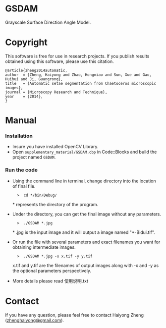 GSDAM 
=======

Grayscale Surface Direction Angle Model.


Copyright
==========

This software is free for use in research projects. If you publish
results obtained using this software, please use this citation.

    @article{zheng2014automatic,
    author  = {Zheng, Haiyong and Zhao, Hongmiao and Sun, Xue and Gao, Huihui and Ji, Guangrong},
    title   = {Automatic setae segmentation from Chaetoceros microscopic images},
    journal = {Microscopy Research and Technique},
    year    = {2014},
    }


Manual
========


### Installation
* Insure you have installed OpenCV Library.
* Open `supplementary_material/GSDAM.cbp` in Code::Blocks and build the project named `GSDAM`.

### Run the code
* Using the command line in terminal, change directory into the location of final file.

		>  cd */bin/Debug/

  \*  represents the directory of the program. 
  

* Under the directory,  you can get the final image without any parameters. 

		>  ./GSDAM *.jpg 

  \*  .jpg is the input image and it will output a image named "*-Bidui.tif".

* Or run the file with several parameters and exact filenames you want for obtaining intermediate images.

		>  ./GSDAM *.jpg -x x.tif -y y.tif

  x.tif and y.tif are the filenames of output images along with -x and -y as the optional parameters perspectively.

* More details please read 使用说明.txt 


Contact
=======

If you have any question, please feel free to contact Haiyong Zheng (zhenghaiyong@gmail.com).
